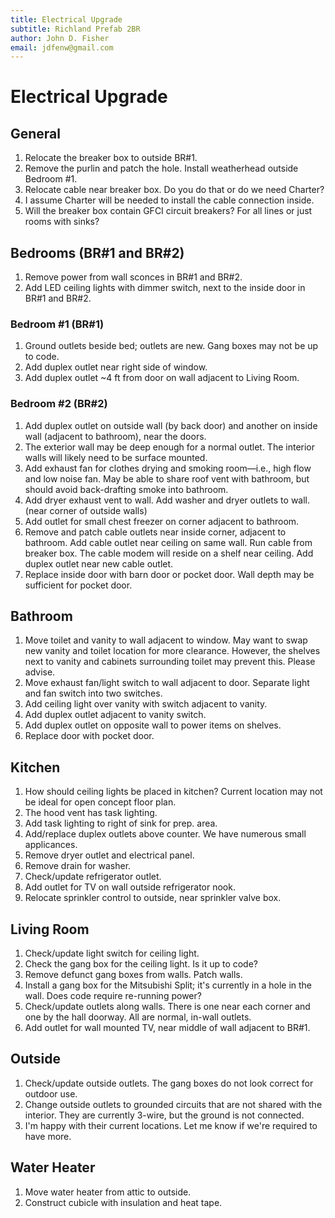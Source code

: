 ```yaml
---
title: Electrical Upgrade
subtitle: Richland Prefab 2BR
author: John D. Fisher
email: jdfenw@gmail.com
---
```


# Electrical Upgrade

## General

1. Relocate the breaker box to outside BR#1.
2. Remove the purlin and patch the hole. Install weatherhead outside Bedroom #1.
3. Relocate cable near breaker box. Do you do that or do we need Charter?
4. I assume Charter will be needed to install the cable connection inside.
5. Will the breaker box contain GFCI circuit breakers? For all lines or
   just rooms with sinks?

## Bedrooms (BR#1 and BR#2)

1. Remove power from wall sconces in BR#1 and BR#2.
2. Add LED ceiling lights with dimmer switch, next to the inside door in
   BR#1 and BR#2.

### Bedroom #1 (BR#1)

1. Ground outlets beside bed; outlets are new. Gang boxes may not be up to code.
2. Add duplex outlet near right side of window.
3. Add duplex outlet ~4 ft from door on wall adjacent to Living Room.

### Bedroom #2 (BR#2)

1. Add duplex outlet on outside wall (by back door) and another on inside wall
   (adjacent to bathroom), near the doors.
2. The exterior wall may be deep enough for a normal outlet. The
   interior walls will likely need to be surface mounted.
3. Add exhaust fan for clothes drying and smoking room—i.e., high flow and low
   noise fan. May be able to share roof vent with bathroom, but should avoid
   back-drafting smoke into bathroom.
4. Add dryer exhaust vent to wall. Add washer and dryer outlets to wall. (near
   corner of outside walls)
5. Add outlet for small chest freezer on corner adjacent to bathroom.
6. Remove and patch cable outlets near inside corner, adjacent to bathroom. Add
   cable outlet near ceiling on same wall. Run cable from breaker box. The
   cable modem will reside on a shelf near ceiling. Add duplex outlet near new
   cable outlet.
7. Replace inside door with barn door or pocket door. Wall depth may be
   sufficient for pocket door.

## Bathroom

1. Move toilet and vanity to wall adjacent to window. May want to swap new
   vanity and toilet location for more clearance. However, the shelves next to
   vanity and cabinets surrounding toilet may prevent this. Please advise.
2. Move exhaust fan/light switch to wall adjacent to door. Separate light and
   fan switch into two switches.
3. Add ceiling light over vanity with switch adjacent to vanity.
4. Add duplex outlet adjacent to vanity switch.
5. Add duplex outlet on opposite wall to power items on shelves.
6. Replace door with pocket door.

## Kitchen

1. How should ceiling lights be placed in kitchen? Current location may not be
   ideal for open concept floor plan.
2. The hood vent has task lighting.
3. Add task lighting to right of sink for prep. area.
4. Add/replace duplex outlets above counter. We have numerous small applicances.
5. Remove dryer outlet and electrical panel.
6. Remove drain for washer.
7. Check/update refrigerator outlet.
8. Add outlet for TV on wall outside refrigerator nook.
9. Relocate sprinkler control to outside, near sprinkler valve box.

## Living Room

1. Check/update light switch for ceiling light.
2. Check the gang box for the ceiling light. Is it up to code?
4. Remove defunct gang boxes from walls. Patch walls.
5. Install a gang box for the Mitsubishi Split; it's currently in a hole in the
   wall. Does code require re-running power?
6. Check/update outlets along walls. There is one near each corner and one
   by the hall doorway. All are normal, in-wall outlets.
7. Add outlet for wall mounted TV, near middle of wall adjacent to BR#1.

## Outside

1. Check/update outside outlets. The gang boxes do not look correct for
   outdoor use. 
2. Change outside outlets to grounded circuits that are not shared with the
   interior. They are currently 3-wire, but the ground is not connected.
3. I'm happy with their current locations. Let me know if we're required to
   have more.

## Water Heater

1. Move water heater from attic to outside.
2. Construct cubicle with insulation and heat tape.
